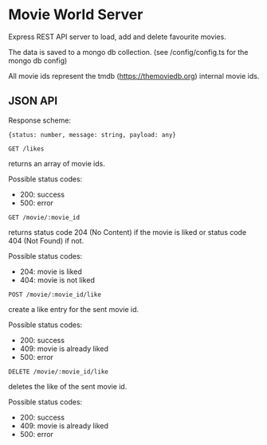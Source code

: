# Movie World Server

Express REST API server to load, add and delete favourite movies.

The data is saved to a mongo db collection. (see /config/config.ts for the mongo db config)

All movie ids represent the tmdb (https://themoviedb.org) internal movie ids.



## JSON API

Response scheme:

``{status: number, message: string, payload: any}`` 

``GET /likes``

returns an array of movie ids.

Possible status codes: 

- 200: success
- 500: error

``GET /movie/:movie_id``

returns status code 204 (No Content) if the movie is liked or status code 404 (Not Found) if not.

Possible status codes: 

- 204: movie is liked
- 404: movie is not liked

``POST /movie/:movie_id/like``

create a like entry for the sent movie id.

Possible status codes:

- 200: success
- 409: movie is already liked
- 500: error

``DELETE /movie/:movie_id/like``

deletes the like of the sent movie id.

Possible status codes:

- 200: success
- 409: movie is already liked
- 500: error
